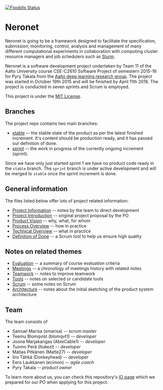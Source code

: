 [![Floobits Status](https://floobits.com/smarisa/neronet.svg)](https://floobits.com/smarisa/neronet/redirect)

# Neronet

Neronet is going to be a framework designed to facilitate the specification,
submission, monitoring, control, analysis and management of many different
computational experiments in collaboration with computing cluster resource
managers and job schedulers such as
[Slurm](https://computing.llnl.gov/linux/slurm/).

Neronet is a software development project undertaken by Team 11 of the Aalto
University course CSE-­C2610 Software Project of semestern 2015-16 for Pyry
Takala from the
[Aalto deep learning research group](http://research.ics.aalto.fi/bayes/).
The project was started in October 19th 2015 and will be finished by April
11th 2016. The project is conducted in seven sprints and Scrum is employed.

This project is under the [MIT License](./LICENSE).

## Branches

The project repo contains two main branches:

- [stable](https://github.com/smarisa/neronet/tree/sprint) -- the stable state
  of the product as per the latest finished increment. It's content should be
  production ready, and it has passed our definition of done.
- [sprint](https://github.com/smarisa/neronet/tree/sprint) -- the work
  in progress of the currently ongoing increment (sprint).

Since we have only just started sprint 1 we have no product code ready in the
`stable` branch. The `sprint` branch is under active development and will be
merged to `stable` once the sprint increment is done.

## General information

The files listed below offer lots of project related information:

- [Project Information](./doc/project_information.md) -- notes by the team to
  direct development
- [Project Introduction](./doc/project_introduction.pdf) -- original project
  proposal by the PO
- [Product Vision](./doc/product_vision.pdf) -- why, what, for whom
- [Process Overview](./doc/process_overview.pdf) -- how in practice
- [Technical Overview](./doc/technical_overview.pdf) -- what in practice
- [Definition of Done](./doc/definition_of_done.pdf) -- a Scrum tool to help
  us ensure high quality

## Notes on related themes

- [Evaluation](./doc/notes_on_evaluation.md) -- a summary of course evaluation
  criteria
- [Meetings](./doc/notes_on_meetings.md) -- a chronology of meetings history
  with related notes
- [Teamwork](./doc/notes_on_teamwork.md) -- notes to improve teamwork
- [Tools](./doc/notes_on_tools.md) -- notes on selected or candidate tools
- [Scrum](./doc/notes_on_scrum.md) -- some notes on Scrum
- [Architecture](./doc/notes_on_architecture.md) -- notes about the initial
  sketching of the product system architecture

## Team

The team consists of

- Samuel Marisa (smarisa) -- *scrum master*
- Teemu	Blomqvist (blomqvt1) -- *developer*
- Joona Marjakangas (AbleCable1) -- *developer*
- Tuomo Perä (ltukezl) -- *developer*
- Matias Pitkänen (Matte27) -- *developer*
- Iiro Tähkä (Donkeyhead) -- *developer*
- Eero Laukkanen (ecimon) -- *agile coach*
- Pyry Takala -- *product owner*

To learn more about us, you can check this repository's
[IO page](http://smarisa.github.io/neronet) which we prepared for our PO when
applying for this project.
